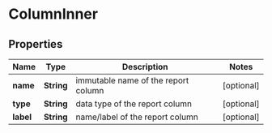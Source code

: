 

# ColumnInner


## Properties

| Name | Type | Description | Notes |
|------------ | ------------- | ------------- | -------------|
|**name** | **String** | immutable name of the report column |  [optional] |
|**type** | **String** | data type of the report column |  [optional] |
|**label** | **String** | name/label of the report column |  [optional] |



